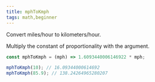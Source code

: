 ```yaml
---
title: mphToKmph
tags: math,beginner
---
```


Convert miles/hour to kilometers/hour.

Multiply the constant of proportionality with the argument.

```js
const mphToKmph = (mph) => 1.6093440006146922 * mph;
```

```js
mphToKmph(10); // 16.09344000614692
mphToKmph(85.9); // 138.24264965280207
```